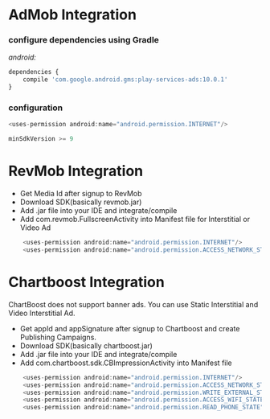 # AdMob Integration

### configure dependencies using Gradle

*android:*

```javascript
dependencies {
    compile 'com.google.android.gms:play-services-ads:10.0.1'
}
```

### configuration

```javascript
<uses-permission android:name="android.permission.INTERNET"/>

minSdkVersion >= 9
```


# RevMob Integration

- Get Media Id after signup to RevMob
- Download SDK(basically revmob.jar)
- Add .jar file into your IDE and integrate/compile
- Add com.revmob.FullscreenActivity into Manifest file for Interstitial or Video Ad

```javascript
    <uses-permission android:name="android.permission.INTERNET"/>
    <uses-permission android:name="android.permission.ACCESS_NETWORK_STATE" />
```

# Chartboost Integration

ChartBoost does not support banner ads. You can use Static Interstitial and Video Interstitial Ad.

- Get appId and appSignature after signup to Chartboost and create Publishing Campaigns.
- Download SDK(basically chartboost.jar)
- Add .jar file into your IDE and integrate/compile
- Add com.chartboost.sdk.CBImpressionActivity into Manifest file

```javascript
    <uses-permission android:name="android.permission.INTERNET"/>
    <uses-permission android:name="android.permission.ACCESS_NETWORK_STATE" />
    <uses-permission android:name="android.permission.WRITE_EXTERNAL_STORAGE" />
    <uses-permission android:name="android.permission.ACCESS_WIFI_STATE"/>
    <uses-permission android:name="android.permission.READ_PHONE_STATE" />
```


